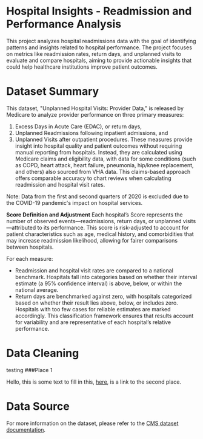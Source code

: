 # Hospital Insights - Readmission and Performance Analysis
This project analyzes hospital readmissions data with the goal of identifying patterns and insights related to hospital performance. The project focuses on metrics like readmission rates, return days, and unplanned visits to evaluate and compare hospitals, aiming to provide actionable insights that could help healthcare institutions improve patient outcomes.

# Dataset Summary
This dataset, "Unplanned Hospital Visits: Provider Data," is released by Medicare to analyze provider performance on three primary measures:
1. Excess Days in Acute Care (EDAC), or return days,
2. Unplanned Readmissions following inpatient admissions, and
3. Unplanned Visits after outpatient procedures.
These measures provide insight into hospital quality and patient outcomes without requiring manual reporting from hospitals. Instead, they are calculated using Medicare claims and eligibility data, with data for some conditions (such as COPD, heart attack, heart failure, pneumonia, hip/knee replacement, and others) also sourced from VHA data. This claims-based approach offers comparable accuracy to chart reviews when calculating readmission and hospital visit rates.

Note: Data from the first and second quarters of 2020 is excluded due to the COVID-19 pandemic's impact on hospital services.

**Score Definition and Adjustment**
Each hospital’s Score represents the number of observed events—readmissions, return days, or unplanned visits—attributed to its performance. This score is risk-adjusted to account for patient characteristics such as age, medical history, and comorbidities that may increase readmission likelihood, allowing for fairer comparisons between hospitals.

For each measure:
- Readmission and hospital visit rates are compared to a national benchmark. Hospitals fall into categories based on whether their interval estimate (a 95% confidence interval) is above, below, or within the national average.
- Return days are benchmarked against zero, with hospitals categorized based on whether their result lies above, below, or includes zero.
Hospitals with too few cases for reliable estimates are marked accordingly. This classification framework ensures that results account for variability and are representative of each hospital’s relative performance.


# Data Cleaning





testing
###Place 1

Hello, this is some text to fill in this, [here](https://stackoverflow.com/questions/27981247/github-markdown-same-page-link), is a link to the second place.



# Data Source
For more information on the dataset, please refer to the [CMS dataset documentation](https://data.cms.gov/provider-data/dataset/632h-zaca#data-table).

